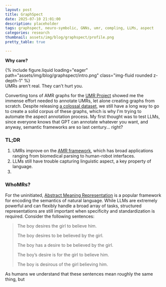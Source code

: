 ```yaml
---
layout: post
title: GraphSpect
date: 2025-07-10 21:01:00
description: placeholder
tags: graphspect, neuro-symbolic, GNNs, umr, compling, LLMs, aspect
categories: research
thumbnail: assets/img/blog/graphspect/profile.png
pretty_table: true

---
```


**Why care?**

<div class="row mt-3">
    <div class="col-sm mt-3 mt-md-0">
        {% include figure.liquid loading="eager" path="assets/img/blog/graphspect/intro.png" class="img-fluid rounded z-depth-1" %}
    </div>
</div>
<div class="caption">
    UMRs aren't real. They can't hurt you.
</div>

Converting tons of AMR graphs for the [UMR Project](https://umr4nlp.github.io/web/index.html) showed me the immense effort needed to annotate UMRs, let alone creating graphs from scratch. Despite releasing [a colossal dataset](https://lindat.mff.cuni.cz/repository/items/239427de-bcaa-401d-a0ae-2c69602daa67), we still have a long way to go to create a solid corpus of these graphs, which is why I'm trying to automate the aspect annotation process. My first thought was to test LLMs, since everyone knows that GPT can annotate whatever you want, and anyway, semantic frameworks are so last century... right?

### TL;DR
1. UMRs improve on the [AMR framework](https://en.wikipedia.org/wiki/Abstract_Meaning_Representation), which has broad applications ranging from biomedical parsing to human-robot interfaces.
2. LLMs still have trouble capturing linguistic aspect, a key property of language.
3. 

### WhoMRs?
For the uninitiated, [Abstract Meaning Representation](https://en.wikipedia.org/wiki/Abstract_Meaning_Representation) is a popular framework for encoding the semantics of natural language. While LLMs are extremely powerful and can flexibly handle a broad array of tasks, structured representations are still important when specificity and standardization is required. Consider the following sentences:

> The boy desires the girl to believe him.
>
> The boy desires to be believed by the girl.
>
> The boy has a desire to be believed by the girl.
>
> The boy’s desire is for the girl to believe him.
>
> The boy is desirous of the girl believing him.

As humans we understand that these sentences mean roughly the same thing, but 

### 